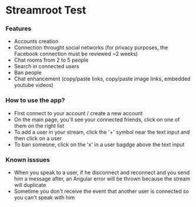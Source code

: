 # Streamroot Test
### Features
- Accounts creation
- Connection throught social networks (for privacy purposes, the Facebook connection must be reviewed ~2 weeks)
- Chat rooms from 2 to 5 people
- Search in connected users
- Ban people
- Chat enhancement (copy/paste links, copy/paste image links, embedded youtube videos)


### How to use the app?
- First connect to your account / create a new account
- On the main page, you'll see your connected friends, click on one of them on the right list
- To add a user in your stream, click the '+' symbol near the text input and then click on a user
- To ban someone, click on the 'x' in a user bagdge above the text input

### Known isssues
- When you speak to a user, if he disconnect and reconnect and you send him a message after, an Angular error will be thrown because the stream will duplicate
- Sometime you don't receive the event that another user is connected so you can't speak with him

